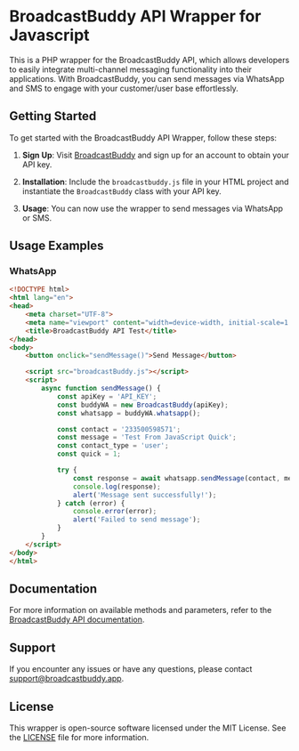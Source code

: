 # BroadcastBuddy API Wrapper for Javascript

This is a PHP wrapper for the BroadcastBuddy API, which allows developers to easily integrate multi-channel messaging functionality into their applications. With BroadcastBuddy, you can send messages via WhatsApp and SMS to engage with your customer/user base effortlessly.

## Getting Started

To get started with the BroadcastBuddy API Wrapper, follow these steps:

1. **Sign Up**: Visit [BroadcastBuddy](https://broadcastbuddy.app) and sign up for an account to obtain your API key.

2. **Installation**: Include the `broadcastbuddy.js` file in your HTML project and instantiate the `BroadcastBuddy` class with your API key.

3. **Usage**: You can now use the wrapper to send messages via WhatsApp or SMS.

## Usage Examples

### WhatsApp

```html
<!DOCTYPE html>
<html lang="en">
<head>
    <meta charset="UTF-8">
    <meta name="viewport" content="width=device-width, initial-scale=1.0">
    <title>BroadcastBuddy API Test</title>
</head>
<body>
    <button onclick="sendMessage()">Send Message</button>

    <script src="broadcastBuddy.js"></script>
    <script>
        async function sendMessage() {
            const apiKey = 'API_KEY';
            const buddyWA = new BroadcastBuddy(apiKey);
            const whatsapp = buddyWA.whatsapp();

            const contact = '233500598571';
            const message = 'Test From JavaScript Quick';
            const contact_type = 'user';
            const quick = 1;

            try {
                const response = await whatsapp.sendMessage(contact, message, contact_type, quick);
                console.log(response);
                alert('Message sent successfully!');
            } catch (error) {
                console.error(error);
                alert('Failed to send message');
            }
        }
    </script>
</body>
</html>

```

## Documentation

For more information on available methods and parameters, refer to the [BroadcastBuddy API documentation](https://api.broadcastbuddy.app/v1).

## Support

If you encounter any issues or have any questions, please contact support@broadcastbuddy.app.

## License

This wrapper is open-source software licensed under the MIT License. See the [LICENSE](LICENSE) file for more information.

